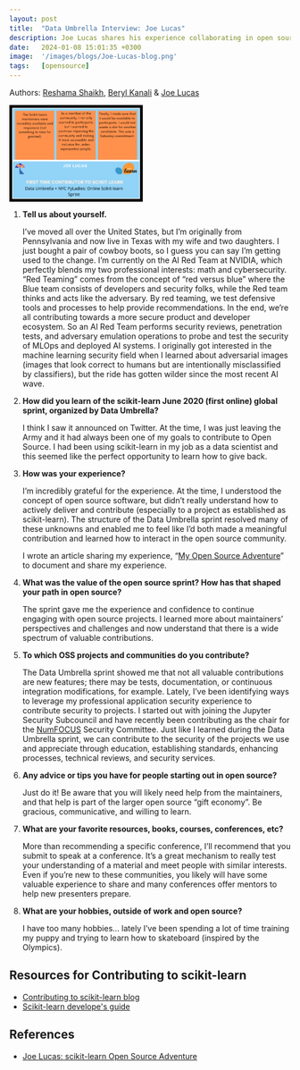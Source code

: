 ```yaml
---
layout: post
title:  "Data Umbrella Interview: Joe Lucas"
description: Joe Lucas shares his experience collaborating in open source.
date:   2024-01-08 15:01:35 +0300
image:  '/images/blogs/Joe-Lucas-blog.png'
tags:   [opensource]
---
```


Authors:  [Reshama Shaikh](https://reshamas.github.io), [Beryl Kanali](https://github.com/BerylKanali) & [Joe Lucas](https://github.com/JosephTLucas)

<p float="right">
   <a href=""> </a>
  <img src="../images/blogs/sprint_joelucas.png" width="45%" height="45%" style="padding:1px;border:thick solid black;" align="top" />
</p>

1. __Tell us about yourself.__

   I’ve moved all over the United States, but I’m originally from Pennsylvania and now live in Texas with my wife and two daughters. I just bought a pair of cowboy boots, so I guess you can say I’m getting used to the change. I’m currently on the AI Red Team at NVIDIA, which perfectly blends my two professional interests: math and cybersecurity. “Red Teaming” comes from the concept of “red versus blue” where the Blue team consists of developers and security folks, while the Red team thinks and acts like the adversary. By red teaming, we test defensive tools and processes to help provide recommendations. In the end, we’re all contributing towards a more secure product and developer ecosystem. So an AI Red Team performs security reviews, penetration tests, and adversary emulation operations to probe and test the security of MLOps and deployed AI systems. I originally got interested in the machine learning security field when I learned about adversarial images (images that look correct to humans but are intentionally misclassified by classifiers), but the ride has gotten wilder since the most recent AI wave.

2. __How did you learn of the scikit-learn June 2020 (first online) global sprint, organized by Data Umbrella?__

    I think I saw it announced on Twitter. At the time, I was just leaving the Army and it had always been one of my goals to contribute to Open Source. I had been using scikit-learn in my job as a data scientist and this seemed like the perfect opportunity to learn how to give back.

3. __How was your experience?__

    I’m incredibly grateful for the experience. At the time, I understood the concept of open source software, but didn’t really understand how to actively deliver and contribute (especially to a project as established as scikit-learn). The structure of the Data Umbrella sprint resolved many of these unknowns and enabled me to feel like I’d both made a meaningful contribution and learned how to interact in the open source community.

    I wrote an article sharing my experience, “[My Open Source Adventure](https://blog.dataumbrella.org/joe-lucas-online-2020-my-open-source-adventure)” to document and share my experience.

4. __What was the value of the open source sprint? How has that shaped your path in open source?__

    The sprint gave me the experience and confidence to continue engaging with open source projects. I learned more about maintainers’ perspectives and challenges and now understand that there is a wide spectrum of valuable contributions.

5. __To which OSS projects and communities do you contribute?__

	The Data Umbrella sprint showed me that not all valuable contributions are new features; there may be tests, documentation, or continuous integration modifications, for example. Lately, I’ve been identifying ways to leverage my professional application security experience to contribute security to projects. I started out with joining the Jupyter Security Subcouncil and have recently been contributing as the chair for the [NumFOCUS](https://numfocus.org/) Security Committee. Just like I learned during the Data Umbrella sprint, we can contribute to the security of the projects we use and appreciate through education, establishing standards, enhancing processes, technical reviews, and security services.

6. __Any advice or tips you have for people starting out in open source?__

	Just do it! Be aware that you will likely need help from the maintainers, and that help is part of the larger open source “gift economy”. Be gracious, communicative, and willing to learn.

7. __What are your favorite resources, books, courses, conferences, etc?__

	More than recommending a specific conference, I’ll recommend that you submit to speak at a conference. It’s a great mechanism to really test your understanding of a material and meet people with similar interests. Even if you’re new to these communities, you likely will have some valuable experience to share and many conferences offer mentors to help new presenters prepare.

8. __What are your hobbies, outside of work and open source?__

	I have too many hobbies… lately I’ve been spending a lot of time training my puppy and trying to learn how to skateboard (inspired by the Olympics).
## Resources for Contributing to scikit-learn

- [Contributing to scikit-learn blog](https://www.dataumbrella.org/open-source/contributing-to-scikit-learn)
- [Scikit-learn develope's guide](https://scikit-learn.org/dev/developers/index.html)

## References

- [Joe Lucas: scikit-learn Open Source Adventure](https://josephtlucas.github.io/blog/content/sklearn_sprint.html)
